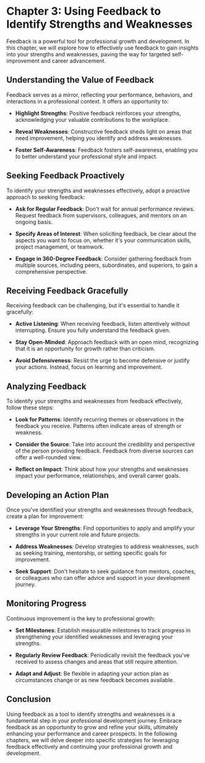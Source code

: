 Chapter 3: Using Feedback to Identify Strengths and Weaknesses
==============================================================

Feedback is a powerful tool for professional growth and development. In this chapter, we will explore how to effectively use feedback to gain insights into your strengths and weaknesses, paving the way for targeted self-improvement and career advancement.

**Understanding the Value of Feedback**
---------------------------------------

Feedback serves as a mirror, reflecting your performance, behaviors, and interactions in a professional context. It offers an opportunity to:

* **Highlight Strengths**: Positive feedback reinforces your strengths, acknowledging your valuable contributions to the workplace.

* **Reveal Weaknesses**: Constructive feedback sheds light on areas that need improvement, helping you identify and address weaknesses.

* **Foster Self-Awareness**: Feedback fosters self-awareness, enabling you to better understand your professional style and impact.

**Seeking Feedback Proactively**
--------------------------------

To identify your strengths and weaknesses effectively, adopt a proactive approach to seeking feedback:

* **Ask for Regular Feedback**: Don't wait for annual performance reviews. Request feedback from supervisors, colleagues, and mentors on an ongoing basis.

* **Specify Areas of Interest**: When soliciting feedback, be clear about the aspects you want to focus on, whether it's your communication skills, project management, or teamwork.

* **Engage in 360-Degree Feedback**: Consider gathering feedback from multiple sources, including peers, subordinates, and superiors, to gain a comprehensive perspective.

**Receiving Feedback Gracefully**
---------------------------------

Receiving feedback can be challenging, but it's essential to handle it gracefully:

* **Active Listening**: When receiving feedback, listen attentively without interrupting. Ensure you fully understand the feedback given.

* **Stay Open-Minded**: Approach feedback with an open mind, recognizing that it is an opportunity for growth rather than criticism.

* **Avoid Defensiveness**: Resist the urge to become defensive or justify your actions. Instead, focus on learning and improvement.

**Analyzing Feedback**
----------------------

To identify your strengths and weaknesses from feedback effectively, follow these steps:

* **Look for Patterns**: Identify recurring themes or observations in the feedback you receive. Patterns often indicate areas of strength or weakness.

* **Consider the Source**: Take into account the credibility and perspective of the person providing feedback. Feedback from diverse sources can offer a well-rounded view.

* **Reflect on Impact**: Think about how your strengths and weaknesses impact your performance, relationships, and overall career goals.

**Developing an Action Plan**
-----------------------------

Once you've identified your strengths and weaknesses through feedback, create a plan for improvement:

* **Leverage Your Strengths**: Find opportunities to apply and amplify your strengths in your current role and future projects.

* **Address Weaknesses**: Develop strategies to address weaknesses, such as seeking training, mentorship, or setting specific goals for improvement.

* **Seek Support**: Don't hesitate to seek guidance from mentors, coaches, or colleagues who can offer advice and support in your development journey.

**Monitoring Progress**
-----------------------

Continuous improvement is the key to professional growth:

* **Set Milestones**: Establish measurable milestones to track progress in strengthening your identified weaknesses and leveraging your strengths.

* **Regularly Review Feedback**: Periodically revisit the feedback you've received to assess changes and areas that still require attention.

* **Adapt and Adjust**: Be flexible in adapting your action plan as circumstances change or as new feedback becomes available.

**Conclusion**
--------------

Using feedback as a tool to identify strengths and weaknesses is a fundamental step in your professional development journey. Embrace feedback as an opportunity to grow and refine your skills, ultimately enhancing your performance and career prospects. In the following chapters, we will delve deeper into specific strategies for leveraging feedback effectively and continuing your professional growth and development.
